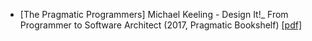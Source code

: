 - [The Pragmatic Programmers] Michael Keeling - Design It!_ From Programmer to Software Architect (2017, Pragmatic Bookshelf) [[pdf]](https://pan.baidu.com/s/1hEfE54sDCh9P6vZnFcooLA)



